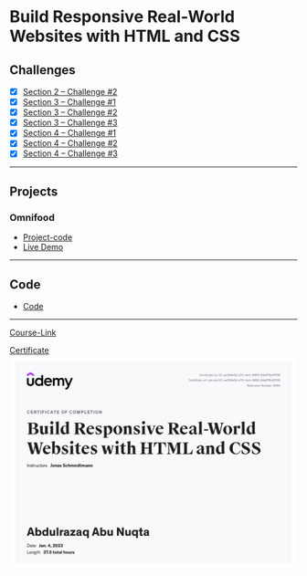 # Build Responsive Real-World Websites with HTML and CSS
## Challenges
- [x] [Section 2 – Challenge #2](./Challenges/01-Challenges/)
- [x] [Section 3 – Challenge #1](./Challenges/02-Challenges/)
- [x] [Section 3 – Challenge #2](./Challenges/03-Challenges/)
- [x] [Section 3 – Challenge #3](./Challenges/04-Challenges/)
- [x] [Section 4 – Challenge #1](./Challenges/05-Challenges/)
- [x] [Section 4 – Challenge #2](./Challenges/06-Challenges/)
- [x] [Section 4 – Challenge #3](./Challenges/07-Challenges/)

---
## Projects
### Omnifood
- [Project-code](./Projects/Omnifood) <br>
- [Live Demo](https://omnifood.dev/)
---
## Code
- [Code](Code)
---
[Course-Link](https://www.udemy.com/course/design-and-develop-a-killer-website-with-html5-and-css3)<br>

[Certificate](https://github.com/Abdulrazaq-abunuqta/Kalbonyan-Elmarsos/blob/main/02-Udemy/01-HTML-CSS-Jonas/Certificate-HTML-CSS-Jonas/UC-ee304e0d-e17c-4e1c-9850-9de676c6f708.jpg)
<img src="https://github.com/Abdulrazaq-abunuqta/Kalbonyan-Elmarsos/blob/main/02-Udemy/01-HTML-CSS-Jonas/Certificate-HTML-CSS-Jonas/UC-ee304e0d-e17c-4e1c-9850-9de676c6f708.jpg" alt="Abdulrazaq-abunuqta-Certificate-HTML-CSS-Jonas" />

